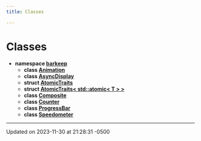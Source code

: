 ```yaml
---
title: Classes

---
```


# Classes




* **namespace [barkeep](api/Namespaces/namespacebarkeep.md)** 
    * **class [Animation](api/Classes/classbarkeep_1_1_animation.md)** 
    * **class [AsyncDisplay](api/Classes/classbarkeep_1_1_async_display.md)** 
    * **struct [AtomicTraits](api/Classes/structbarkeep_1_1_atomic_traits.md)** 
    * **struct [AtomicTraits< std::atomic< T > >](api/Classes/structbarkeep_1_1_atomic_traits_3_01std_1_1atomic_3_01_t_01_4_01_4.md)** 
    * **class [Composite](api/Classes/classbarkeep_1_1_composite.md)** 
    * **class [Counter](api/Classes/classbarkeep_1_1_counter.md)** 
    * **class [ProgressBar](api/Classes/classbarkeep_1_1_progress_bar.md)** 
    * **class [Speedometer](api/Classes/classbarkeep_1_1_speedometer.md)** 



-------------------------------

Updated on 2023-11-30 at 21:28:31 -0500
